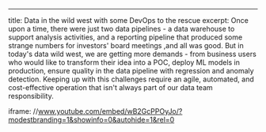 ---
title: Data in the wild west with some DevOps to the rescue
excerpt:
  Once upon a time, there were just two data pipelines - a data warehouse to support analysis activities, and a reporting pipeline that produced some strange numbers for investors' board meetings ,and all was good. But in today's data wild west, we are getting more demands - from business users who would like to transform their idea into a POC, deploy ML models in production, ensure quality in the data pipeline with regression and anomaly detection. Keeping up with this challenges require an agile, automated, and cost-effective operation that isn't always part of our data team responsibility. 

iframe: //www.youtube.com/embed/wB2GcPPOyJo/?modestbranding=1&showinfo=0&autohide=1&rel=0
